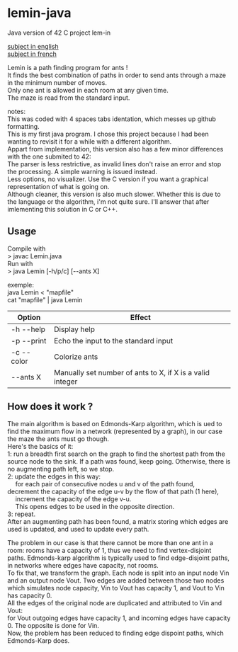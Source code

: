 # lemin-java
Java version of 42 C project lem-in

[subject in english](https://github.com/BNNJ/lemin-java/blob/master/subject/lem-in.en.pdf)\
[subject in french](https://github.com/BNNJ/lemin-java/blob/master/subject/lem-in.fr.pdf)

Lemin is a path finding program for ants !\
It finds the best combination of paths in order to send ants through a maze in the minimum number of moves.\
Only one ant is allowed in each room at any given time.\
The maze is read from the standard input.

notes:\
This was coded with 4 spaces tabs identation, which messes up github formatting.\
This is my first java program. I chose this project because I had been wanting to revisit it for a while with a different algorithm.\
Appart from implementation, this version also has a few minor differences with the one submited to 42:\
The parser is less restrictive, as invalid lines don't raise an error and stop the processing. A simple warning is issued instead.\
Less options, no visualizer. Use the C version if you want a graphical representation of what is going on.\
Although cleaner, this version is also much slower. Whether this is due to the language or the algorithm, i'm not quite sure. I'll answer that after imlementing this solution in C or C++.

## Usage
Compile with\
\> javac Lemin.java\
Run with\
\> java Lemin [-h/p/c] [--ants X]

exemple:\
java Lemin < "mapfile"\
cat "mapfile" | java Lemin


| Option | Effect |
|--------|--------|
|-h --help| Display help|
|-p --print| Echo the input to the standard input|
|-c --color| Colorize ants|
|--ants X| Manually set number of ants to X, if X is a valid integer|

## How does it work ?

The main algorithm is based on Edmonds-Karp algorithm, which is ued to find the maximum flow in a network (represented by a graph), in our case the maze the ants must go though.\
Here's the basics of it:\
1: run a breadth first search on the graph to find the shortest path from the source node to the sink. If a path was found, keep going. Otherwise, there is no augmenting path left, so we stop.\
2: update the edges in this way:\
&emsp; for each pair of consecutive nodes u and v of the path found,
&emsp; decrement the capacity of the edge u-v by the flow of that path (1 here),\
&emsp; increment the capacity of the edge v-u.\
&emsp; This opens edges to be used in the opposite direction.\
3: repeat.\
After an augmenting path has been found, a matrix storing which edges are used is updated, and used to update every path.

The problem in our case is that there cannot be more than one ant in a room: rooms have a capacity of 1, thus we need to find vertex-disjoint paths. Edmonds-karp algorithm is typically used to find edge-disjoint paths, in networks where edges have capacity, not rooms.\
To fix that, we transform the graph. Each node is split into an input node Vin and an output node Vout. Two edges are added between those two nodes which simulates node capacity, Vin to Vout has capacity 1, and Vout to Vin has capacity 0.\
All the edges of the original node are duplicated and attributed to Vin and Vout:\
for Vout outgoing edges have capacity 1, and incoming edges have capacity 0. The opposite is done for Vin.\
Now, the problem has been reduced to finding edge dispoint paths, which Edmonds-Karp does.